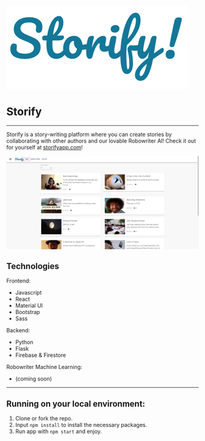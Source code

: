 ![logo](https://github.com/Gryphon-CC12/storify/blob/master/images/logo.png?raw=true)
# Storify
------

Storify is a story-writing platform where you can create stories by collaborating with other authors and our lovable Robowriter AI!
Check it out for yourself at [storifyapp.com](https://www.storifyapp.com)!

![screenshot of app](https://github.com/Gryphon-CC12/storify/blob/master/images/ss.png?raw=true)

## Technologies
Frontend:
* Javascript
* React
* Material UI
* Bootstrap
* Sass

Backend:
* Python
* Flask
* Firebase & Firestore

Robowriter Machine Learning:
* (coming soon)

------

## Running on your local environment:
1. Clone or fork the repo.
2. Input `npm install` to install the necessary packages.
3. Run app with `npm start` and enjoy.
